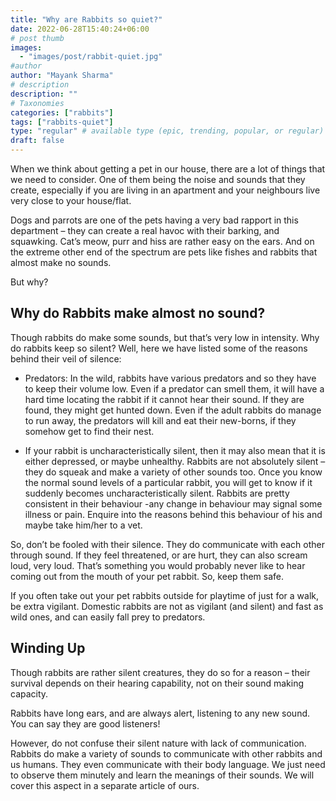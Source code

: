 ```yaml
---
title: "Why are Rabbits so quiet?"
date: 2022-06-28T15:40:24+06:00
# post thumb
images:
  - "images/post/rabbit-quiet.jpg"
#author
author: "Mayank Sharma"
# description
description: ""
# Taxonomies
categories: ["rabbits"]
tags: ["rabbits-quiet"]
type: "regular" # available type (epic, trending, popular, or regular)
draft: false
---
```


When we think about getting a pet in our house, there are a lot of things that we need to consider. One of them being the noise and sounds that they create, especially if you are living in an apartment and your neighbours live very close to your house/flat.

Dogs and parrots are one of the pets having a very bad rapport in this department – they can create a real havoc with their barking, and squawking. Cat’s meow, purr and hiss are rather easy on the ears. And on the extreme other end of the spectrum are pets like fishes and rabbits that almost make no sounds. 

But why?


## Why do Rabbits make almost no sound?

Though rabbits do make some sounds, but that’s very low in intensity. Why do rabbits keep so silent?
Well, here we have listed some of the reasons behind their veil of silence:

* Predators: In the wild, rabbits have various predators and so they have to keep their volume low. Even if a predator can smell them, it will have a hard time locating the rabbit if it cannot hear their sound. If they are found, they might get hunted down. Even if the adult rabbits do manage to run away, the predators will kill and eat their new-borns, if they somehow get to find their nest. 

* If your rabbit is uncharacteristically silent, then it may also mean that it is either depressed, or maybe unhealthy. Rabbits are not absolutely silent – they do squeak and make a variety of other sounds too. Once you know the normal sound levels of a particular rabbit, you will get to know if it suddenly becomes uncharacteristically silent. Rabbits are pretty consistent in their behaviour -any change in behaviour may signal some illness or pain. Enquire into the reasons behind this behaviour of his and maybe take him/her to a vet. 

So, don’t be fooled with their silence. They do communicate with each other through sound. If they feel threatened, or are hurt, they can also scream loud, very loud. That’s something you would probably never like to hear coming out from the mouth of your pet rabbit. So, keep them safe. 

If you often take out your pet rabbits outside for playtime of just for a walk, be extra vigilant. Domestic rabbits are not as vigilant (and silent) and fast as wild ones, and can easily fall prey to predators. 


## Winding Up

Though rabbits are rather silent creatures, they do so for a reason – their survival depends on their hearing capability, not on their sound making capacity. 

Rabbits have long ears, and are always alert, listening to any new sound. You can say they are good listeners! 

However, do not confuse their silent nature with lack of communication. Rabbits do make a variety of sounds to communicate with other rabbits and us humans. They even communicate with their body language. We just need to observe them minutely and learn the meanings of their sounds. We will cover this aspect in a separate article of ours. 
